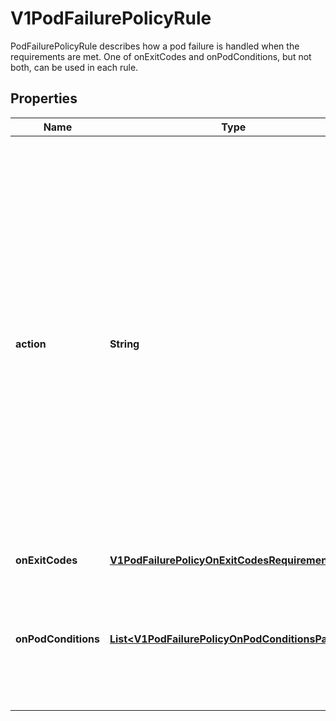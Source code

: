 

# V1PodFailurePolicyRule

PodFailurePolicyRule describes how a pod failure is handled when the requirements are met. One of onExitCodes and onPodConditions, but not both, can be used in each rule.

## Properties

| Name | Type | Description | Notes |
|------------ | ------------- | ------------- | -------------|
|**action** | **String** | Specifies the action taken on a pod failure when the requirements are satisfied. Possible values are:  - FailJob: indicates that the pod&#39;s job is marked as Failed and all   running pods are terminated. - FailIndex: indicates that the pod&#39;s index is marked as Failed and will   not be restarted.   This value is alpha-level. It can be used when the   &#x60;JobBackoffLimitPerIndex&#x60; feature gate is enabled (disabled by default). - Ignore: indicates that the counter towards the .backoffLimit is not   incremented and a replacement pod is created. - Count: indicates that the pod is handled in the default way - the   counter towards the .backoffLimit is incremented. Additional values are considered to be added in the future. Clients should react to an unknown action by skipping the rule. |  |
|**onExitCodes** | [**V1PodFailurePolicyOnExitCodesRequirement**](V1PodFailurePolicyOnExitCodesRequirement.md) |  |  [optional] |
|**onPodConditions** | [**List&lt;V1PodFailurePolicyOnPodConditionsPattern&gt;**](V1PodFailurePolicyOnPodConditionsPattern.md) | Represents the requirement on the pod conditions. The requirement is represented as a list of pod condition patterns. The requirement is satisfied if at least one pattern matches an actual pod condition. At most 20 elements are allowed. |  [optional] |



